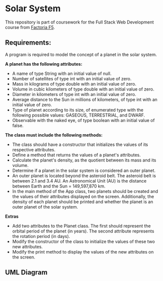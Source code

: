 # Solar System

This repository is part of coursework for the Full Stack Web Development course from [Factoria F5](https://factoriaf5.org).

## Requirements:

A program is required to model the concept of a planet in the solar system.

**A planet has the following attributes:**

- A name of type String with an initial value of null.
- Number of satellites of type int with an initial value of zero.
- Mass in kilograms of type double with an initial value of zero.
- Volume in cubic kilometers of type double with an initial value of zero.
- Diameter in kilometers of type int with an initial value of zero.
- Average distance to the Sun in millions of kilometers, of type int with an initial value of zero.
- Type of planet according to its size, of enumerated type with the following possible values: GASEOUS, TERRESTRIAL, and DWARF.
- Observable with the naked eye, of type boolean with an initial value of false.

**The class must include the following methods:**

- The class should have a constructor that initializes the values of its respective attributes.
- Define a method that returns the values of a planet's attributes.
- Calculate the planet's density, as the quotient between its mass and its volume.
- Determine if a planet in the solar system is considered an outer planet.
- An outer planet is located beyond the asteroid belt. The asteroid belt is between 2.1 and 3.4 AU. An Astronomical Unit (AU) is the distance between Earth and the Sun = 149,597,870 km.
- In the main method of the App class, two planets should be created and the values of their attributes displayed on the screen. Additionally, the density of each planet should be printed and whether the planet is an outer planet of the solar system.

**Extras**
- Add two attributes to the Planet class. The first should represent the orbital period of the planet (in years). The second attribute represents the rotation period (in days).
- Modify the constructor of the class to initialize the values of these two new attributes.
- Modify the print method to display the values of the new attributes on the screen.

## UML Diagram